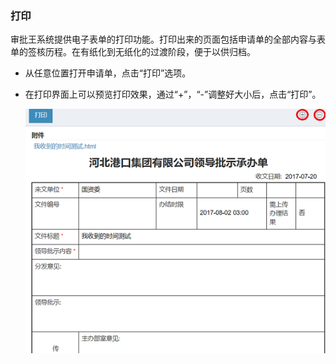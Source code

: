 ### 打印
审批王系统提供电子表单的打印功能。打印出来的页面包括申请单的全部内容与表单的签核历程。在有纸化到无纸化的过渡阶段，便于以供归档。
- 从任意位置打开申请单，点击“打印”选项。
- 在打印界面上可以预览打印效果，通过“+”，“-”调整好大小后，点击“打印”。

    ![打印](images/打印.png)

